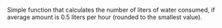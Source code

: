 Simple function that calculates the number of liters of water consumed, if average amount is 0.5 liters per hour (rounded to the smallest value).
